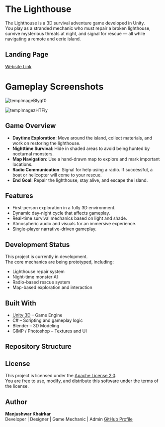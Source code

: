 # The Lighthouse

The Lighthouse is a 3D survival adventure game developed in Unity.  
You play as a stranded mechanic who must repair a broken lighthouse, survive mysterious threats at night, and signal for rescue — all while navigating a remote and eerie island.

## Landing Page

[Website Link](https://htmledit.squarefree.com)

# Gameplay Screenshots

![tempImageBlyqf0](https://github.com/user-attachments/assets/8c8b059a-4023-4a9a-8f88-8aa547393ac4)

![tempImagezHTFiy](https://github.com/user-attachments/assets/d09d1bcd-7bb5-4330-a4eb-e28bf751fea8)



## Game Overview

- **Daytime Exploration**: Move around the island, collect materials, and work on restoring the lighthouse.
- **Nighttime Survival**: Hide in shaded areas to avoid being hunted by nocturnal monsters.
- **Map Navigation**: Use a hand-drawn map to explore and mark important locations.
- **Radio Communication**: Signal for help using a radio. If successful, a boat or helicopter will come to your rescue.
- **End Goal**: Repair the lighthouse, stay alive, and escape the island.


## Features

- First-person exploration in a fully 3D environment.
- Dynamic day-night cycle that affects gameplay.
- Real-time survival mechanics based on light and shade.
- Atmospheric audio and visuals for an immersive experience.
- Single-player narrative-driven gameplay.


## Development Status

This project is currently in development.  
The core mechanics are being prototyped, including:

- Lighthouse repair system  
- Night-time monster AI  
- Radio-based rescue system  
- Map-based exploration and interaction


## Built With

- [Unity 3D](https://unity.com/) – Game Engine  
- C# – Scripting and gameplay logic  
- Blender – 3D Modeling 
- GIMP / Photoshop – Textures and UI


## Repository Structure

## License

This project is licensed under the [Apache License 2.0](https://github.com/Manjushwarofficial/The_Mechanic/blob/c67a033f648f439b399516f4b8ba411f74b60c83/LICENSE).  
You are free to use, modify, and distribute this software under the terms of the license.


## Author

**Manjushwar Khairkar**  
Developer | Designer | Game Mechanic | Admin
[GitHub Profile](https://github.com/manjushwarofficial)


